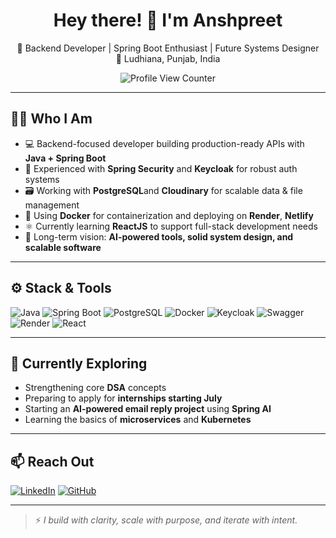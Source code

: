 <h1 align="center">Hey there! 👋 I'm Anshpreet</h1>

<p align="center">
  🚀 Backend Developer | Spring Boot Enthusiast | Future Systems Designer <br>
  📍 Ludhiana, Punjab, India
</p>

<p align="center">
  <img src="https://komarev.com/ghpvc/?username=anshpreetsingh&label=Profile%20Views&color=0e75b6&style=flat" alt="Profile View Counter" />
</p>

---

## 👨‍💻 Who I Am

- 💻 Backend-focused developer building production-ready APIs with **Java + Spring Boot**
- 🔐 Experienced with **Spring Security** and **Keycloak** for robust auth systems
- 🗃️ Working with **PostgreSQL**and **Cloudinary** for scalable data & file management
- 🐳 Using **Docker** for containerization and deploying on **Render**, **Netlify**
- ⚛️ Currently learning **ReactJS** to support full-stack development needs
- 🎯 Long-term vision: **AI-powered tools, solid system design, and scalable software**

---

## ⚙️ Stack & Tools

![Java](https://img.shields.io/badge/Java-ED8B00?style=for-the-badge&logo=java&logoColor=white)
![Spring Boot](https://img.shields.io/badge/Spring%20Boot-6DB33F?style=for-the-badge&logo=spring-boot&logoColor=white)
![PostgreSQL](https://img.shields.io/badge/PostgreSQL-336791?style=for-the-badge&logo=postgresql&logoColor=white)
![Docker](https://img.shields.io/badge/Docker-2496ED?style=for-the-badge&logo=docker&logoColor=white)
![Keycloak](https://img.shields.io/badge/Keycloak-000000?style=for-the-badge&logo=keycloak&logoColor=white)
![Swagger](https://img.shields.io/badge/Swagger-85EA2D?style=for-the-badge&logo=swagger&logoColor=black)
![Render](https://img.shields.io/badge/Render-46E3B7?style=for-the-badge&logo=render&logoColor=black)
![React](https://img.shields.io/badge/React-20232a?style=for-the-badge&logo=react&logoColor=61DAFB)

---

## 🧠 Currently Exploring

- Strengthening core **DSA** concepts
- Preparing to apply for **internships starting July**
- Starting an **AI-powered email reply project** using **Spring AI**
- Learning the basics of **microservices** and **Kubernetes**

---

## 📫 Reach Out

[![LinkedIn](https://img.shields.io/badge/LinkedIn-blue?style=for-the-badge&logo=linkedin&logoColor=white)](https://www.linkedin.com/in/anshpreet-singh-03855a31a/)
[![GitHub](https://img.shields.io/badge/GitHub-black?style=for-the-badge&logo=github&logoColor=white)](https://github.com/Ansh2099)

---

> ⚡ *I build with clarity, scale with purpose, and iterate with intent.*
